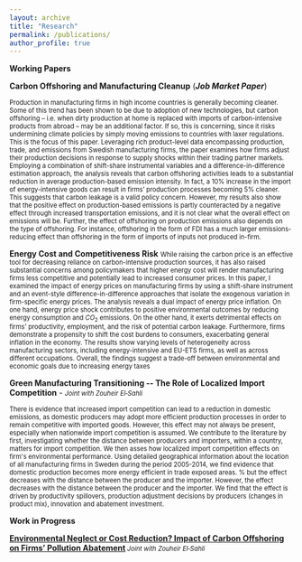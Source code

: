 ```yaml
---
layout: archive
title: "Research"
permalink: /publications/
author_profile: true
---
```

**Working Papers**

<a href="https://www.dropbox.com/scl/fi/vo11fu9yo22qk6vd2jd4n/Albert_JMP.pdf?rlkey=x7qwvggw8d4ju9cgpim0kyp61&dl=0" style="text-decoration: none" target="_blank">**Carbon Offshoring and Manufacturing Cleanup**</a> (***Job Market Paper***)

<sm style="font-size: 0.8em;">
Production in manufacturing firms in high income countries is generally becoming
cleaner. Some of this trend has been shown to be due to adoption of new technologies,
but carbon offshoring – i.e. when dirty production at home is replaced with imports
of carbon-intensive products from abroad – may be an additional factor. If so, this
is concerning, since it risks undermining climate policies by simply moving emissions
to countries with laxer regulations. This is the focus of this paper. Leveraging rich
product-level data encompassing production, trade, and emissions from Swedish manufacturing firms, the paper examines how firms adjust their production decisions in
response to supply shocks within their trading partner markets. Employing a combination of shift-share instrumental variables and a difference-in-difference estimation
approach, the analysis reveals that carbon offshoring activities leads to a substantial
reduction in average production-based emission intensity. In fact, a 10% increase in the
import of energy-intensive goods can result in firms’ production processes becoming
5% cleaner. This suggests that carbon leakage is a valid policy concern. However, my
results also show that the positive effect on production-based emissions is partly counteracted by a negative effect through increased transportation emissions, and it is not
clear what the overall effect on emissions will be. Further, the effect of offshoring on
production emissions also depends on the type of offshoring. For instance, offshoring
in the form of FDI has a much larger emissions-reducing effect than offshoring in the
form of imports of inputs not produced in-firm.

</sm>


 <a >**Energy Cost and Competitiveness Risk**</a> 
<sm  style="font-size: 0.8em;">
While raising the carbon price is an effective tool for decreasing reliance on carbon-intensive production sources, it has also raised substantial concerns among policymakers that  higher energy cost will render manufacturing firms less competitive and potentially lead to increased consumer prices. In this paper, I examined the impact of energy prices on manufacturing firms  by using a shift-share instrument and an event-style difference-in-difference approaches that isolate the exogenous variation in firm-specific energy prices. The analysis reveals a dual impact of energy price inflation. On one hand, energy price shock contributes to positive environmental outcomes by reducing energy consumption and $CO_2$ emissions. On the other hand, it exerts detrimental effects on firms' productivity, employment, and the risk of potential carbon leakage. Furthermore, firms demonstrate a propensity to shift the cost burdens to consumers, exacerbating general inflation in the economy. The results show varying levels of heterogeneity across manufacturing sectors, including energy-intensive and EU-ETS firms, as well as across different occupations. Overall, the findings suggest a trade-off between environmental and economic goals due to increasing energy taxes

</sm>

 <a>**Green Manufacturing Transitioning -- The Role of Localized Import Competition**</a> - <sm  style="font-size: 0.8em;"><i> Joint with Zouheir El‑Sahli</i></sm>

<sm  style="font-size: 0.8em;">
There is evidence that increased import competition can lead to a reduction in domestic emissions, as domestic producers may adopt more efficient production processes in order to remain competitive with imported goods. However, this effect may not always be present, especially when nationwide import competition is assumed.  We contribute to the literature by first, investigating whether the distance between producers and importers, within a country, matters for import competition. We then asses how localized import competition effects on firm's environmental performance.  Using detailed geographical information about the location of all manufacturing firms in Sweden during the period 2005-2014, we find evidence that domestic production becomes more energy efficient in trade exposed areas. % but the effect decreases with the distance between the producer and the importer. However, the effect decreases with the distance between the producer and the importer. We find that the effect is driven by  productivity spillovers, production adjustment decisions by producers (changes in product mix), innovation and abatement investment.

</sm>




**Work in Progress**

[**Environmental Neglect or Cost Reduction? Impact of Carbon Offshoring on Firms’ Pollution Abatement**]()<sm  style="font-size: 0.8em;"><i> Joint with Zouheir El‑Sahli</i></sm>





 
